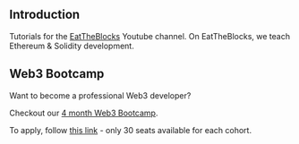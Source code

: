 ## Introduction 

Tutorials for the [EatTheBlocks](https://youtube.com/c/EatTheBlocks/) Youtube channel.
On EatTheBlocks, we teach Ethereum & Solidity development.

## Web3 Bootcamp

Want to become a professional Web3 developer?

Checkout our [4 month Web3 Bootcamp](https://www.notion.so/eattheblocks/EatTheBlocks-Bootcamp-v3-1e6ecd46c0dc43c9a96e803ddcbda7f1).

To apply, follow [this link](https://eattheblocks.typeform.com/bootcamp) - only 30 seats available for each cohort.
